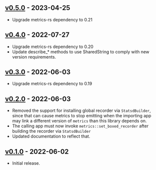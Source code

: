 ## [v0.5.0](https://github.com/github/metrics-exporter-statsd/tree/0.5.0) - 2023-04-25

* Upgrade metrics-rs dependency to 0.21

## [v0.4.0](https://github.com/github/metrics-exporter-statsd/tree/0.4.0) - 2022-07-27

* Upgrade metrics-rs dependency to 0.20
* Update describe_* methods to use SharedString to comply with new version requirements.

## [v0.3.0](https://github.com/github/metrics-exporter-statsd/tree/0.3.0) - 2022-06-03

* Upgrade metrics-rs dependency to 0.19

## [v0.2.0](https://github.com/github/metrics-exporter-statsd/tree/0.2.0) - 2022-06-03

* Removed the support for installing global recorder via `StatsdBuilder`, since that can cause metrics to stop emitting when the importing app may
  link a different version of `metrics` than this library depends on.
* The calling app must now invoke `metrics::set_boxed_recorder` after building the recorder via `StatsdBuilder`
* Updated documentation to reflect that. 

## [v0.1.0](https://github.com/github/metrics-exporter-statsd/tree/0.1.0) - 2022-06-02

* Initial release.
